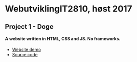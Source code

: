 # WebutviklingIT2810, høst 2017

## Project 1 - Doge
#### A website written in HTML, CSS and JS. No frameworks.
* [Website demo](/IT2810/project1/home.html)
* [Source code](https://github.com/ph10m/IT2810/tree/master/project1)
